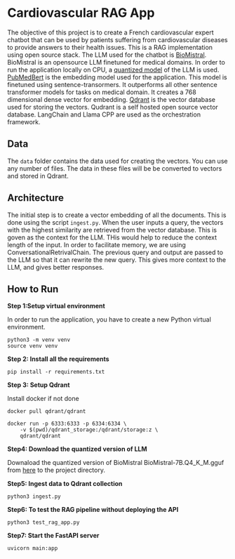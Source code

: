 # Cardiovascular RAG App

The objective of this project is to create a French cardiovascular expert chatbot that can be used by patients suffering from cardiovascular diseases to provide answers to their health issues. This is a RAG implementation using open source stack. The LLM used for the chatbot is [BioMistral](https://huggingface.co/BioMistral/BioMistral-7B). BioMistral is an opensource LLM finetuned for medical domains. In order to run the application locally on CPU, a [quantized model](https://huggingface.co/MaziyarPanahi/BioMistral-7B-GGUF) of the LLM is used. [PubMedBert](https://huggingface.co/NeuML/pubmedbert-base-embeddings) is the embedding model used for the application. This model is finetuned using sentence-transormers. It outperforms all other sentence transformer models for tasks on medical domain. It creates a 768 dimensional dense vector for embedding. [Qdrant](https://qdrant.tech/) is the vector database used for storing the vectors. Qudrant is a self hosted open source vector database. LangChain and Llama CPP are used as the orchestration framework.


## Data
The `data` folder contains the data used for creating the vectors. You can use any number of files. The data in these files will be be converted to vectors and stored in Qdrant. 


## Architecture

The initial step is to create a vector embedding of all the documents. This is done using the script `ingest.py`. When the user inputs a query, the vectors with the highest similarity are retrieved from the vector database. This is goven as the context for the LLM. THis would help to reduce the context length of the input. In order to facilitate memory, we are using ConversationalRetrivalChain. The previous query and output are passed to the LLM so that it can rewrite the new query. This gives more context to the LLM, and gives better responses. 

## How to Run

<b>Step 1:Setup virtual environment</b>

In order to run the application, you have to create a new Python virtual environment.

```
python3 -m venv venv
source venv venv
```

<b>Step 2: Install all the requirements</b>

```
pip install -r requirements.txt
```

<b>Step 3: Setup Qdrant</b>

Install docker if not done

```
docker pull qdrant/qdrant

docker run -p 6333:6333 -p 6334:6334 \
    -v $(pwd)/qdrant_storage:/qdrant/storage:z \
    qdrant/qdrant

```

<b>Step4: Download the quantized version of LLM</b>

Downaload the quantized version of BioMistral BioMistral-7B.Q4_K_M.gguf from [here](https://huggingface.co/MaziyarPanahi/BioMistral-7B-GGUF) to the project directory.

<b>Step5: Ingest data to Qdrant collection</b>

```
python3 ingest.py
```

<b>Step6: To test the RAG pipeline without deploying the API</b>

```
python3 test_rag_app.py
```

<b>Step7: Start the FastAPI server </b>

```
uvicorn main:app
```





